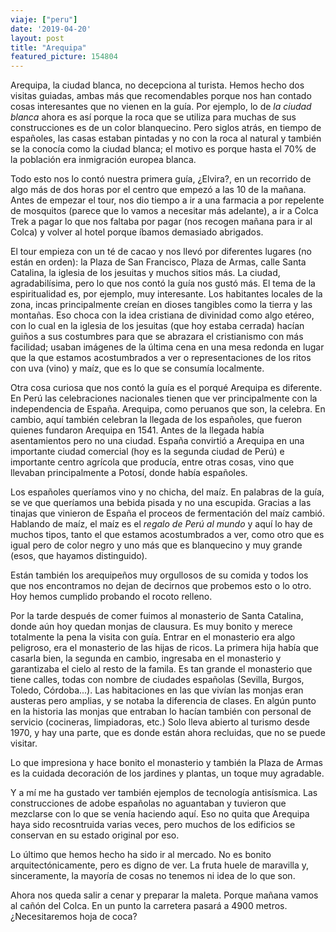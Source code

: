 ```yaml
---
viaje: ["peru"]
date: '2019-04-20'
layout: post
title: "Arequipa"
featured_picture: 154804
---
```


Arequipa, la ciudad blanca, no decepciona al turista. Hemos hecho dos visitas guiadas, ambas más que recomendables porque nos han contado cosas interesantes que no vienen en la guía. Por ejemplo, lo de *la ciudad blanca* ahora es así porque la roca que se utiliza para muchas de sus construcciones es de un color blanquecino. Pero siglos atrás, en tiempo de españoles, las casas estaban pintadas y no con la roca al natural y también se la conocía como la ciudad blanca; el motivo es porque hasta el 70% de la población era inmigración europea blanca.

Todo esto nos lo contó nuestra primera guía, ¿Elvira?, en un recorrido de algo más de dos horas por el centro que empezó a las 10 de la mañana. Antes de empezar el tour, nos dio tiempo a ir a una farmacia a por repelente de mosquitos (parece que lo vamos a necesitar más adelante), a ir a Colca Trek a pagar lo que nos faltaba por pagar (nos recogen mañana para ir al Colca) y volver al hotel porque íbamos demasiado abrigados.

El tour empieza con un té de cacao y nos llevó por diferentes lugares (no están en orden): la Plaza de San Francisco, Plaza de Armas, calle Santa Catalina, la iglesia de los jesuitas y muchos sitios más. La ciudad, agradabilísima, pero lo que nos contó la guía nos gustó más. El tema de la espiritualidad es, por ejemplo, muy interesante. Los habitantes locales de la zona, incas principalmente creían en dioses tangibles como la tierra y las montañas. Eso choca con la idea cristiana de divinidad como algo etéreo, con lo cual en la iglesia de los jesuitas (que hoy estaba cerrada) hacían guiños a sus costumbres para que se abrazara el cristianismo con más facilidad; usaban imágenes de la última cena en una mesa redonda en lugar que la que estamos acostumbrados a ver o representaciones de los ritos con uva (vino) y maíz, que es lo que se consumía localmente.

Otra cosa curiosa que nos contó la guía es el porqué Arequipa es diferente. En Perú las celebraciones nacionales tienen que ver principalmente con la independencia de España. Arequipa, como peruanos que son, la celebra. En cambio, aquí también celebran la llegada de los españoles, que fueron quienes fundaron Arequipa en 1541. Antes de la llegada había asentamientos pero no una ciudad. España convirtió a Arequipa en una importante ciudad comercial (hoy es la segunda ciudad de Perú) e importante centro agrícola que producía, entre otras cosas, vino que llevaban principalmente a Potosí, donde había españoles.

Los españoles queríamos vino y no chicha, del maíz. En palabras de la guía, se ve que queríamos una bebida pisada y no una escupida. Gracias a las tinajas que vinieron de España el proceos de fermentación del maíz cambió. Hablando de maíz, el maíz es el *regalo de Perú al mundo* y aquí lo hay de muchos tipos, tanto el que estamos acostumbrados a ver, como otro que es igual pero de color negro y uno más que es blanquecino y muy grande (esos, que hayamos distinguido).

Están también los arequipeños muy orgullosos de su comida y todos los que nos encontramos no dejan de decirnos que probemos esto o lo otro. Hoy hemos cumplido probando el rocoto relleno.

Por la tarde después de comer fuimos al monasterio de Santa Catalina, donde aún hoy quedan monjas de clausura. Es muy bonito y merece totalmente la pena la visita con guía. Entrar en el monasterio era algo peligroso, era el monasterio de las hijas de ricos. La primera hija había que casarla bien, la segunda en cambio, ingresaba en el monasterio y garantizaba el cielo al resto de la famila. Es tan grande el monasterio que tiene calles, todas con nombre de ciudades españolas (Sevilla, Burgos, Toledo, Córdoba...). Las habitaciones en las que vivían las monjas eran austeras pero amplias, y se notaba la diferencia de clases. En algún punto en la historia las monjas que entraban lo hacían también con personal de servicio (cocineras, limpiadoras, etc.) Solo lleva abierto al turismo desde 1970, y hay una parte, que es donde están ahora recluidas, que no se puede visitar.

Lo que impresiona y hace bonito el monasterio y también la Plaza de Armas es la cuidada decoración de los jardines y plantas, un toque muy agradable.

Y a mí me ha gustado ver también ejemplos de tecnología antisísmica. Las construcciones de adobe españolas no aguantaban y tuvieron que mezclarse con lo que se venía haciendo aquí. Eso no quita que Arequipa haya sido recosntruida varias veces, pero muchos de los edificios se conservan en su estado original por eso.

Lo último que hemos hecho ha sido ir al mercado. No es bonito arquitectónicamente, pero es digno de ver. La fruta huele de maravilla y, sinceramente, la mayoría de cosas no tenemos ni idea de lo que son.

Ahora nos queda salir a cenar y preparar la maleta. Porque mañana vamos al cañón del Colca. En un punto la carretera pasará a 4900 metros. ¿Necesitaremos hoja de coca?



